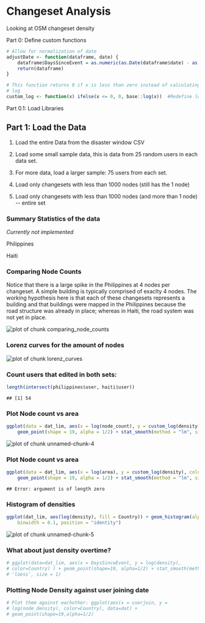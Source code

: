 Changeset Analysis
========================================================
Looking at OSM changeset density

Part 0: Define custom functions

```r
# Allow for normalization of date
adjustDate <- function(dataframe, date) {
    dataframe$DaysSinceEvent = as.numeric(as.Date(dataframe$date) - as.Date(date))
    return(dataframe)
}

# This function returns 0 if x is less than zero instead of calculating the
# log
custom_log <- function(x) ifelse(x <= 0, 0, base::log(x))  #Redefine log to return 0 when undefined...
```


Part 0.1: Load Libraries



Part 1: Load the Data
-------------------------------------------------------



1. Load the entire Data from the disaster window CSV



2. Load some small sample data, this is data from 25 random users in each data set.



3. For more data, load a larger sample: 75 users from each set.



4. Load only changesets with less than 1000 nodes (still has the 1 node)



5. Load only changesets with less than 1000 nodes (and more than 1 node) -- entire set



### Summary Statistics of the data
_Currently not implemented_

Philippines



Haiti




### Comparing Node Counts
Notice that there is a large spike in the Philippines at 4 nodes per changeset.  A simple building is typically comprised of exaclty 4 nodes.  The working hypothesis here is that each of these changesets represents a building and that buildings were mapped in the Philippines because the road structure was already in place; whereas in Haiti, the road system was not yet in place.

![plot of chunk comparing_node_counts](figure/comparing_node_counts.png) 



### Lorenz curves for the amount of nodes
![plot of chunk lorenz_curves](figure/lorenz_curves.png) 



### Count users that edited in both sets:

```r
length(intersect(philippines$user, haiti$user))
```

```
## [1] 54
```


### Plot Node count vs area

```r
ggplot(data = dat_lim, aes(x = log(node_count), y = custom_log(density), color = Country)) + 
    geom_point(shape = 19, alpha = 1/2) + stat_smooth(method = "lm", size = 1)
```

![plot of chunk unnamed-chunk-4](figure/unnamed-chunk-4.png) 


### Plot Node count vs area

```r
ggplot(data = dat_lim, aes(x = log(area), y = custom_log(density), color = Country)) + 
    geom_point(shape = 19, alpha = 1/2) + stat_smooth(method = "lm", size = 1)
```

```
## Error: argument is of length zero
```


### Histogram of densities

```r
ggplot(dat_lim, aes(log(density), fill = Country)) + geom_histogram(alpha = 0.5, 
    binwidth = 0.1, position = "identity")
```

![plot of chunk unnamed-chunk-5](figure/unnamed-chunk-5.png) 


### What about just density overtime?

```r
# ggplot(data=dat_lim, aes(x = DaysSinceEvent, y = log(density),
# color=Country) ) + geom_point(shape=19, alpha=1/2) + stat_smooth(method =
# 'loess', size = 1)
```



### Plotting Node Density against user joining date

```r
# Plot them against eachother: ggplot(aes(x = userjoin, y =
# log(node_density), color=Country), data=dat) +
# geom_point(shape=19,alpha=1/2)
```


